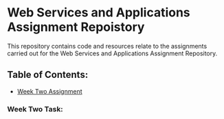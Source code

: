 # **Web Services and Applications Assignment Repoistory**

This repository contains code and resources relate to the assignments carried out for the Web Services and Applications Assignment Repository. 

## **Table of Contents:**
- [Week Two Assignment](assignments/assignment02-carddraw.ipynb)

### **Week Two Task:**